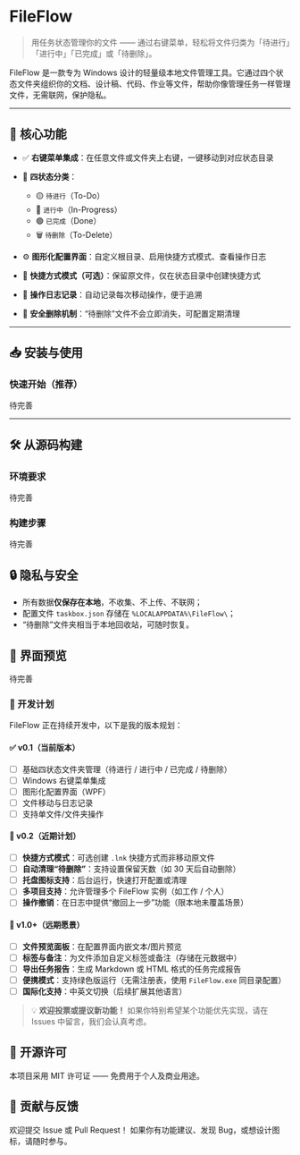 # FileFlow

> 用任务状态管理你的文件 —— 通过右键菜单，轻松将文件归类为「待进行」「进行中」「已完成」或「待删除」。 



FileFlow 是一款专为 Windows 设计的轻量级本地文件管理工具。它通过四个状态文件夹组织你的文档、设计稿、代码、作业等文件，帮助你像管理任务一样管理文件，无需联网，保护隐私。 

---

## 🌟 核心功能 

- ✅ **右键菜单集成**：在任意文件或文件夹上右键，一键移动到对应状态目录    

- 📁 **四状态分类**：  
  - 🟡 `待进行`（To-Do）  	
  - 🔵 `进行中`（In-Progress）  
  - 🟢 `已完成`（Done）  
  - 🗑️ `待删除`（To-Delete）

- ⚙️ **图形化配置界面**：自定义根目录、启用快捷方式模式、查看操作日志
- 🔗 **快捷方式模式（可选）**：保留原文件，仅在状态目录中创建快捷方式
- 📝 **操作日志记录**：自动记录每次移动操作，便于追溯
- 🧹 **安全删除机制**：“待删除”文件不会立即消失，可配置定期清理 
---

## 📥 安装与使用 
### 快速开始（推荐）  

待完善

---
## 🛠 从源码构建

### 环境要求

待完善

### 构建步骤

待完善

## 🔒 隐私与安全

- 所有数据**仅保存在本地**，不收集、不上传、不联网；
- 配置文件 `taskbox.json` 存储在 `%LOCALAPPDATA%\FileFlow\`；
- “待删除”文件夹相当于本地回收站，可随时恢复。

## 📸 界面预览

待完善

### 📅 开发计划

FileFlow 正在持续开发中，以下是我的版本规划：

#### ✅ v0.1（当前版本）

- [ ]  基础四状态文件夹管理（待进行 / 进行中 / 已完成 / 待删除）
- [ ]  Windows 右键菜单集成
- [ ]  图形化配置界面（WPF）
- [ ]  文件移动与日志记录
- [ ]  支持单文件/文件夹操作

#### 🚧 v0.2（近期计划）

- [ ]  **快捷方式模式**：可选创建 `.lnk` 快捷方式而非移动原文件
- [ ]  **自动清理“待删除”**：支持设置保留天数（如 30 天后自动删除）
- [ ]  **托盘图标支持**：后台运行，快速打开配置或清理
- [ ]  **多项目支持**：允许管理多个 FileFlow 实例（如工作 / 个人）
- [ ]  **操作撤销**：在日志中提供“撤回上一步”功能（限本地未覆盖场景）

#### 🌈 v1.0+（远期愿景）

- [ ]  **文件预览面板**：在配置界面内嵌文本/图片预览
- [ ]  **标签与备注**：为文件添加自定义标签或备注（存储在元数据中）
- [ ]  **导出任务报告**：生成 Markdown 或 HTML 格式的任务完成报告
- [ ]  **便携模式**：支持绿色版运行（无需注册表，使用 `FileFlow.exe` 同目录配置）
- [ ]  **国际化支持**：中英文切换（后续扩展其他语言）

> 💡 **欢迎投票或提议新功能！**
>  如果你特别希望某个功能优先实现，请在 Issues 中留言，我们会认真考虑。

## 📜 开源许可

本项目采用 MIT 许可证 —— 免费用于个人及商业用途。

## 💬 贡献与反馈

欢迎提交 Issue 或 Pull Request！
 如果你有功能建议、发现 Bug，或想设计图标，请随时参与。